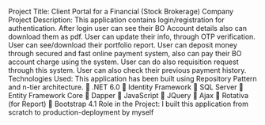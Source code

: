 Project Title: Client Portal for a Financial (Stock Brokerage) Company
Project Description: 
This application contains login/registration for authentication. After login user can see their BO Account details also can download them as pdf. User can update their info, through OTP verification. User can see/download their portfolio report. User can deposit money through secured and fast online payment system, also can pay their BO account charge using the system. User can do also requisition request through this system. User can also check their previous payment history.
Technologies Used: 
This application has been built using Repository Pattern and n-tier architecture.
	.NET 6.0
	Identity Framework
	SQL Server
	Entity Framework Core
	Dapper
	JavaScript
	JQuery
	Ajax
	Rotativa (for Report)
	Bootstrap 4.1
Role in the Project: I built this application from scratch to production-deployment by myself

